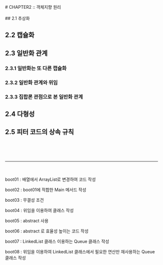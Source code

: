 <br />
# CHAPTER2 :: 객체지향 원리
<br /><br />
## 2.1 추상화

## 2.2 캡슐화

## 2.3 일반화 관계

###  2.3.1 일반화는 또 다른 캡슐화
  
###  2.3.2 일반화 관계와 위임
  
###  2.3.3 집합론 관점으로 본 일반화 관계

## 2.4 다형성

## 2.5 피터 코드의 상속 규칙

<br /><br /><br /> 
***
<br /><br />
boot01 : 배열에서 ArrayList로 변경하여 코드 작성

boot02 : boot01에 적합한 Main 메서드 작성

boot03 : 무결성 조건

boot04 : 위임을 이용하여 클래스 작성

boot05 : abstract 사용

boot06 : abstract 로 효율성 높이는 코드 작성

boot07 : LinkedList 클래스 이용하는 Queue 클래스 작성

boot08 : 위임을 이용하여 LinkedList 클래스에서 필요한 연산만 재사용하는 Queue 클래스 작성
